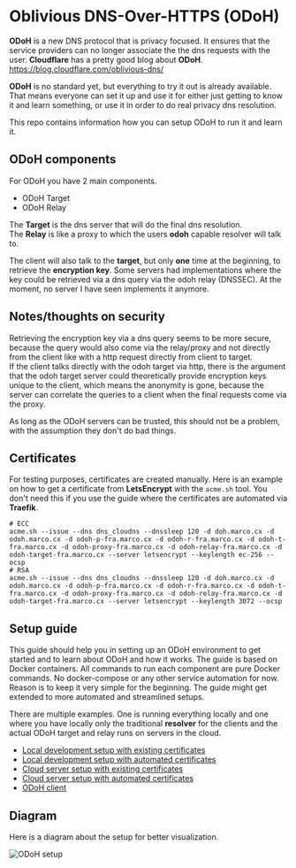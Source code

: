 # Oblivious DNS-Over-HTTPS (ODoH)

**ODoH** is a new DNS protocol that is privacy focused. It ensures that the service providers can no longer associate the the dns requests with the user. **Cloudflare** has a pretty good blog about **ODoH**. <https://blog.cloudflare.com/oblivious-dns/>

**ODoH** is no standard yet, but everything to try it out is already available. That means everyone can set it up and use it for either just getting to know it and learn something, or use it in order to do real privacy dns resolution.

This repo contains information how you can setup ODoH to run it and learn it.

## ODoH components

For ODoH you have 2 main components.

- ODoH Target
- ODoH Relay

The **Target** is the dns server that will do the final dns resolution.  
The **Relay** is like a proxy to which the users **odoh** capable resolver will talk to.

The client will also talk to the **target**, but only **one** time at the beginning, to retrieve the **encryption key**. Some servers had implementations where the key could be retrieved via a dns query via the odoh relay (DNSSEC). At the moment, no server I have seen implements it anymore.

## Notes/thoughts on security

Retrieving the encryption key via a dns query seems to be more secure, because the query would also come via the relay/proxy and not directly from the client like with a http request directly from client to target.  
If the client talks directly with the odoh target via http, there is the argument that the odoh target server could theoretically provide encryption keys unique to the client, which means the anonymity is gone, because the server can correlate the queries to a client when the final requests come via the proxy.

As long as the ODoH servers can be trusted, this should not be a problem, with the assumption they don't do bad things.

## Certificates

For testing purposes, certificates are created manually. Here is an example on how to get a certificate from **LetsEncrypt** with the `acme.sh` tool. You don't need this if you use the guide where the certificates are automated via **Traefik**.

    # ECC
    acme.sh --issue --dns dns_cloudns --dnssleep 120 -d doh.marco.cx -d odoh.marco.cx -d odoh-p-fra.marco.cx -d odoh-r-fra.marco.cx -d odoh-t-fra.marco.cx -d odoh-proxy-fra.marco.cx -d odoh-relay-fra.marco.cx -d odoh-target-fra.marco.cx --server letsencrypt --keylength ec-256 --ocsp
    # RSA
    acme.sh --issue --dns dns_cloudns --dnssleep 120 -d doh.marco.cx -d odoh.marco.cx -d odoh-p-fra.marco.cx -d odoh-r-fra.marco.cx -d odoh-t-fra.marco.cx -d odoh-proxy-fra.marco.cx -d odoh-relay-fra.marco.cx -d odoh-target-fra.marco.cx --server letsencrypt --keylength 3072 --ocsp

## Setup guide

This guide should help you in setting up an ODoH environment to get started and to learn about ODoH and how it works. The guide is based on Docker containers. All commands to run each component are pure Docker commands. No docker-compose or any other service automation for now. Reason is to keep it very simple for the beginning. The guide might get extended to more automated and streamlined setups.

There are multiple examples. One is running everything locally and one where you have locally only the traditional **resolver** for the clients and the actual ODoH target and relay runs on servers in the cloud.

* [Local development setup with existing certificates](files/local_development_certs_static.md)
* [Local development setup with automated certificates](files/local_development_certs_auto.md)
* [Cloud server setup with existing certificates](files/public_cloud_server_certs_static.md)
* [Cloud server setup with automated certificates](files/public_cloud_server_certs_auto.md)
* [ODoH client](files/odoh_client.md)

## Diagram

Here is a diagram about the setup for better visualization.

![ODoH setup](odoh_cloud_setup.png)